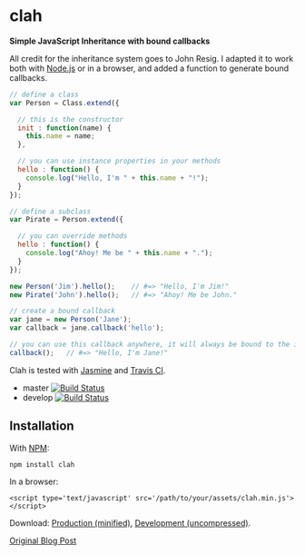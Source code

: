 # clah

**Simple JavaScript Inheritance with bound callbacks**

All credit for the inheritance system goes to John Resig. I adapted it to work both with [Node.js](http://nodejs.org) or in a browser, and added a function to generate bound callbacks.

```js
// define a class
var Person = Class.extend({

  // this is the constructor
  init : function(name) {
    this.name = name;
  },

  // you can use instance properties in your methods
  hello : function() {
    console.log("Hello, I'm " + this.name + "!");
  }
});

// define a subclass
var Pirate = Person.extend({

  // you can override methods
  hello : function() {
    console.log("Ahoy! Me be " + this.name + ".");
  }
});

new Person('Jim').hello();    // #=> "Hello, I'm Jim!"
new Pirate('John').hello();   // #=> "Ahoy! Me be John."

// create a bound callback
var jane = new Person('Jane');
var callback = jane.callback('hello');

// you can use this callback anywhere, it will always be bound to the instance
callback();   // #=> "Hello, I'm Jane!"
```

Clah is tested with [Jasmine](http://pivotal.github.com/jasmine/) and [Travis CI](http://travis-ci.org).

* master [![Build Status](https://secure.travis-ci.org/AlphaHydrae/clah.png?branch=master)](http://travis-ci.org/AlphaHydrae/clah)
* develop [![Build Status](https://secure.travis-ci.org/AlphaHydrae/clah.png?branch=develop)](http://travis-ci.org/AlphaHydrae/clah)

## Installation

With [NPM](https://npmjs.org):

    npm install clah

In a browser:

    <script type='text/javascript' src='/path/to/your/assets/clah.min.js'></script>

Download: [Production (minified)](https://raw.github.com/AlphaHydrae/clah/master/lib/class.min.js), [Development (uncompressed)](https://raw.github.com/AlphaHydrae/clah/master/lib/class.js).

[Original Blog Post](http://ejohn.org/blog/simple-javascript-inheritance/)
